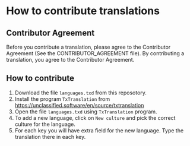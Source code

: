 # How to contribute translations

## Contributor Agreement
Before you contribute a translation, please agree to the Contributor Agreement (See the CONTRIBUTOR_AGREEMENT file). By contributing a translation, you agree to the Contributor Agreement.


## How to contribute 
1. Download the file `languages.txd` from this reposotory.
2. Install the program `TxTranslation` from https://unclassified.software/en/source/txtranslation
3. Open the file `languages.txd` using `TxTranslation` program.
4. To add a new language, click on `New culture` and pick the correct culture for the language.
5. For each key you will have extra field for the new language. Type the translation there in each key.
